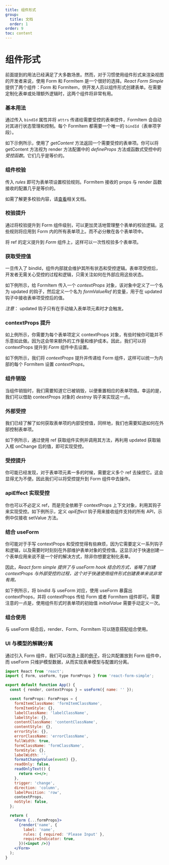 ```yaml
---
title: 组件形式
group:
  title: 文档
  order: 1
order: 9
toc: content
---
```


# 组件形式

前面提到的用法已经满足了大多数场景。然而，对于习惯使用组件形式来渲染视图的开发者来说，使用 Form 和 FormItem 是一个很好的选择。*React Form Simple*提供了两个组件：Form 和 FormItem，供开发人员以组件形式创建表单。在需要定制化表单或处理额外逻辑时，这两个组件将非常有用。

### <Mdh>基本用法</Mdh>

通过传入 `bindId` 属性并将 `attrs` 传递给需要受控的表单控件，FormItem 会自动对其进行状态管理和控制。每个 FormItem 都需要一个唯一的 `bindId`（表单项字段）。

如下示例所示，使用了 _getContent_ 方法返回一个需要受控的表单项。你可以将 getContent 方法视为 render 方法配置中的 _defineProps_ 方法或函数式受控中的*受控函数*。它们几乎是等价的。
<code src="../demos/formItem/_basic.tsx"></code>

### <Mdh>组件校验</Mdh>

传入 _rules_ 即可为表单项设置校验规则。FormItem 接收的 props 与 render 函数接收的配置几乎是等价的。

如需了解更多校验内容，请[查看](/zh-CN/intro/vaild)相关文档。

<code src="../demos/formItem/_formItem_vaild.tsx"></code>

### <Mdh>校验提升</Mdh>

通过将校验提升到 Form 组件级别，可以更加灵活地管理整个表单的校验逻辑。这些规则将应用到 Form 内的所有表单项上。而不必分散在各个表单项中。

将 ref 的定义提升到 _Form_ 组件上，这样可以一次性校验多个表单项。
<code src="../demos/formItem/_form_vaild.tsx"></code>

### <Mdh>获取受控值</Mdh>

一旦传入了 bindId，组件内部就会维护其所有状态和受控逻辑。表单项受控后，开发者无需关心受控的过程和逻辑，只需关注如何在外部应用这些状态。

如下例所示，给 FormItem 传入一个 _contextProps_ 对象，该对象中定义了一个名为 updated 的钩子，然后定义一个名为 _formValueRef_ 的变量，用于在 updated 钩子中接收表单项受控后的值。

_注意_： updated 钩子只有在手动输入表单项元素时才会触发。
<code src="../demos/formItem/_controller_contextProps.tsx"></code>

### <Mdh>contextProps 提升</Mdh>

如上例所示，你需要为每个表单项定义 contextProps 对象，有些时候你可能并不乐意如此做。因为这会带来额外的工作量和维护成本。因此，我们可以将 contextProps 提升到 _Form_ 组件中去设置。

如下例所示，我们将 _contextProps_ 提升并传递给 Form 组件，这样可以统一为内部的每个 FormItem 设置 _contextProps_。
<code src="../demos/formItem/_controller_contextProps_form.tsx"></code>

### <Mdh>组件销毁</Mdh>

当组件销毁时，我们需要知道它已被销毁，以便重置相应的表单项值。幸运的是，我们可以借助 contextProps 对象的 _destroy_ 钩子来实现这一点。
<code src="../demos/formItem/_destory.tsx"></code>

### <Mdh>外部受控</Mdh>

我们已经了解了如何获取表单项的内部受控值，同样地，我们也需要知道如何在外部控制表单项。

如下例所示，通过使用 ref 获取组件实例并调用其方法，再利用 updated 获取输入框 onChange 后的值，即可实现受控。

<code src="../demos/formItem/_controller.tsx"></code>

### <Mdh>受控提升</Mdh>

你可能已经发现，对于表单项元素一多的时候，需要定义多个 ref 去操控它。这会显得尤为不便。因此我们可以将受控提升到 Form 组件中去操作。

<code src="../demos/formItem/_controller_form.tsx"></code>

### <Mdh>apiEffect 实现受控</Mdh>

你也可以不必定义 ref，而是完全依赖于 contextProps 上下文对象，利用其钩子来实现受控。如下例所示，定义 _apiEffect_ 钩子用来接收组件支持的所有 API，示例中仅接收 setValue 方法。
<code src="../demos/formItem/_controller_effect.tsx"></code>

### <Mdh>结合 useForm</Mdh>

你可能对于手写 contextProps 和受控觉得有些麻烦，因为它需要定义一系列钩子和逻辑，以及需要时时刻刻在外部维护表单对象的受控值。这显示对于快速创建一个表单应用来说不是一个好的解决方式，除非你想要定制化表单。

因此，_React form simple 提供了与 useForm hook 结合的方式，省略了创建 contextProps 与外部受控的过程，这个对于快速使用组件形式创建表单来说非常有用。_

如下例所示，将 bindId 与 useForm 对应，使用 useForm 暴露出 contextProps，并将 contextProps 传给 Form 或者 FormItem 组件即可。需要注意的一点是，使用组件形式时表单项的初始值 _initialValue_ 需要手动定义一次。
<code src="../demos/formItem/_controller_useForm.tsx"></code>

### <Mdh>组合使用</Mdh>

与 useForm 结合后，render、Form、FormItem 可以随意搭配组合使用。

<code src="../demos/formItem/_combination.tsx"></code>

### <Mdh version="">UI 与模型的解耦分离</Mdh>

通过引入 Form 组件，我们可以改造上面的[例子](/zh-CN/intro/layout#统一配置)，将公共配置放到 Form 组件中，而 useForm 只维护模型数据，从而实现表单模型与配置的分离。

```jsx | pure
import React from 'react';
import { Form, useForm, type FormProps } from 'react-form-simple';

export default function App() {
  const { render, contextProps } = useForm({ name: '' });

  const formProps: FormProps = {
    formItemClassName: 'formItemClassName',
    formItemStyle: {},
    labelClassName: 'labelClassName',
    labelStyle: {},
    contentClassName: 'contentClassName',
    contentStyle: {},
    errorStyle: {},
    errorClassName: 'errorClassName',
    fullWidth: true,
    formClassName: 'formClassName',
    formStyle: {},
    labelWidth: '',
    formatChangeValue(event) {},
    readOnly: false,
    readOnlyText() {
      return <></>;
    },
    trigger: 'change',
    direction: 'column',
    labelPosition: 'row',
    contextProps,
    noStyle: false,
  };

  return (
    <Form {...formProps}>
      {render('name', {
        label: 'name',
        rules: { required: 'Please Input' },
        requireIndicator: true,
      })(<input />)}
    </Form>
  );
}
```
